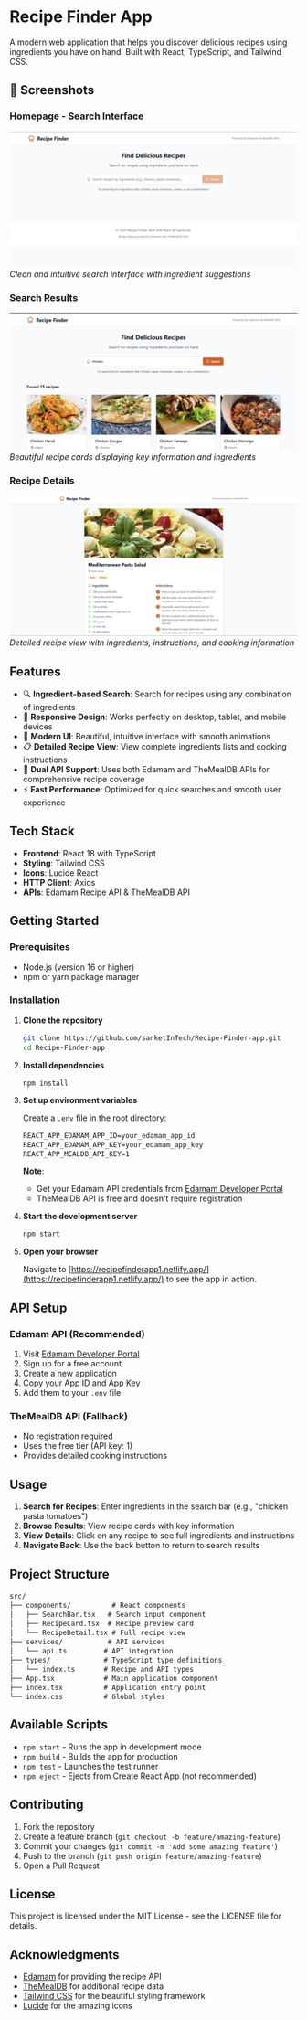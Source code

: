 # Recipe Finder App

A modern web application that helps you discover delicious recipes using ingredients you have on hand. Built with React, TypeScript, and Tailwind CSS.

## 📸 Screenshots

### Homepage - Search Interface
![Homepage](public/screenshots/Clean-search-interface.png)
*Clean and intuitive search interface with ingredient suggestions*

### Search Results
![Search Results](public/screenshots/Beautiful-recipe-cards.png)
*Beautiful recipe cards displaying key information and ingredients*

### Recipe Details
![Recipe Details](public/screenshots/recipe-view-ingredients-instructions.png)
*Detailed recipe view with ingredients, instructions, and cooking information*


## Features

- 🔍 **Ingredient-based Search**: Search for recipes using any combination of ingredients
- 📱 **Responsive Design**: Works perfectly on desktop, tablet, and mobile devices
- 🎨 **Modern UI**: Beautiful, intuitive interface with smooth animations
- 📋 **Detailed Recipe View**: View complete ingredients lists and cooking instructions
- 🔄 **Dual API Support**: Uses both Edamam and TheMealDB APIs for comprehensive recipe coverage
- ⚡ **Fast Performance**: Optimized for quick searches and smooth user experience

## Tech Stack

- **Frontend**: React 18 with TypeScript
- **Styling**: Tailwind CSS
- **Icons**: Lucide React
- **HTTP Client**: Axios
- **APIs**: Edamam Recipe API & TheMealDB API

## Getting Started

### Prerequisites

- Node.js (version 16 or higher)
- npm or yarn package manager

### Installation

1. **Clone the repository**
   ```bash
   git clone https://github.com/sanketInTech/Recipe-Finder-app.git
   cd Recipe-Finder-app
   ```

2. **Install dependencies**
   ```bash
   npm install
   ```

3. **Set up environment variables**
   
   Create a `.env` file in the root directory:
   ```env
   REACT_APP_EDAMAM_APP_ID=your_edamam_app_id
   REACT_APP_EDAMAM_APP_KEY=your_edamam_app_key
   REACT_APP_MEALDB_API_KEY=1
   ```

   **Note**: 
   - Get your Edamam API credentials from [Edamam Developer Portal](https://developer.edamam.com/edamam-recipe-api)
   - TheMealDB API is free and doesn't require registration

4. **Start the development server**
   ```bash
   npm start
   ```

5. **Open your browser**
   
   Navigate to [https://recipefinderapp1.netlify.app/](https://recipefinderapp1.netlify.app/) to see the app in action.

## API Setup

### Edamam API (Recommended)
1. Visit [Edamam Developer Portal](https://developer.edamam.com/edamam-recipe-api)
2. Sign up for a free account
3. Create a new application
4. Copy your App ID and App Key
5. Add them to your `.env` file

### TheMealDB API (Fallback)
- No registration required
- Uses the free tier (API key: 1)
- Provides detailed cooking instructions

## Usage

1. **Search for Recipes**: Enter ingredients in the search bar (e.g., "chicken pasta tomatoes")
2. **Browse Results**: View recipe cards with key information
3. **View Details**: Click on any recipe to see full ingredients and instructions
4. **Navigate Back**: Use the back button to return to search results

## Project Structure

```
src/
├── components/          # React components
│   ├── SearchBar.tsx   # Search input component
│   ├── RecipeCard.tsx  # Recipe preview card
│   └── RecipeDetail.tsx # Full recipe view
├── services/           # API services
│   └── api.ts         # API integration
├── types/             # TypeScript type definitions
│   └── index.ts       # Recipe and API types
├── App.tsx            # Main application component
├── index.tsx          # Application entry point
└── index.css          # Global styles
```

## Available Scripts

- `npm start` - Runs the app in development mode
- `npm build` - Builds the app for production
- `npm test` - Launches the test runner
- `npm eject` - Ejects from Create React App (not recommended)

## Contributing

1. Fork the repository
2. Create a feature branch (`git checkout -b feature/amazing-feature`)
3. Commit your changes (`git commit -m 'Add some amazing feature'`)
4. Push to the branch (`git push origin feature/amazing-feature`)
5. Open a Pull Request

## License

This project is licensed under the MIT License - see the LICENSE file for details.

## Acknowledgments

- [Edamam](https://www.edamam.com/) for providing the recipe API
- [TheMealDB](https://www.themealdb.com/) for additional recipe data
- [Tailwind CSS](https://tailwindcss.com/) for the beautiful styling framework
- [Lucide](https://lucide.dev/) for the amazing icons 
